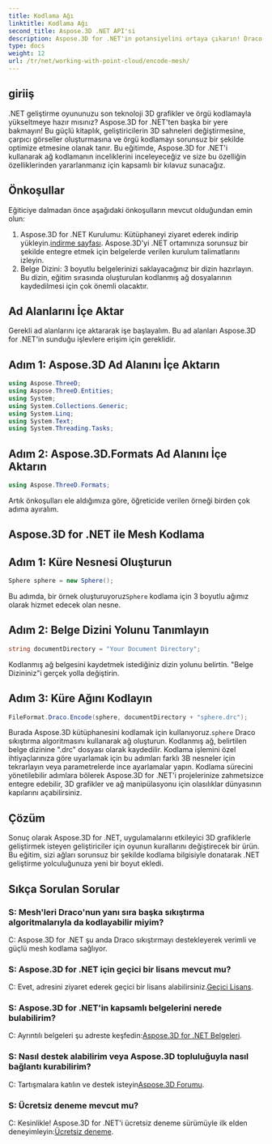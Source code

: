 ```yaml
---
title: Kodlama Ağı
linktitle: Kodlama Ağı
second_title: Aspose.3D .NET API'si
description: Aspose.3D for .NET'in potansiyelini ortaya çıkarın! Draco sıkıştırmasıyla 3D ağları zahmetsizce kodlayın. Çarpıcı görsellerle .NET gelişiminizi geliştirin.
type: docs
weight: 12
url: /tr/net/working-with-point-cloud/encode-mesh/
---
```

## giriiş
.NET geliştirme oyununuzu son teknoloji 3D grafikler ve örgü kodlamayla yükseltmeye hazır mısınız? Aspose.3D for .NET'ten başka bir yere bakmayın! Bu güçlü kitaplık, geliştiricilerin 3D sahneleri değiştirmesine, çarpıcı görseller oluşturmasına ve örgü kodlamayı sorunsuz bir şekilde optimize etmesine olanak tanır. Bu eğitimde, Aspose.3D for .NET'i kullanarak ağ kodlamanın inceliklerini inceleyeceğiz ve size bu özelliğin özelliklerinden yararlanmanız için kapsamlı bir kılavuz sunacağız.
## Önkoşullar
Eğiticiye dalmadan önce aşağıdaki önkoşulların mevcut olduğundan emin olun:
1.  Aspose.3D for .NET Kurulumu: Kütüphaneyi ziyaret ederek indirip yükleyin.[indirme sayfası](https://releases.aspose.com/3d/net/). Aspose.3D'yi .NET ortamınıza sorunsuz bir şekilde entegre etmek için belgelerde verilen kurulum talimatlarını izleyin.
2. Belge Dizini: 3 boyutlu belgelerinizi saklayacağınız bir dizin hazırlayın. Bu dizin, eğitim sırasında oluşturulan kodlanmış ağ dosyalarının kaydedilmesi için çok önemli olacaktır.
## Ad Alanlarını İçe Aktar
Gerekli ad alanlarını içe aktararak işe başlayalım. Bu ad alanları Aspose.3D for .NET'in sunduğu işlevlere erişim için gereklidir.
## Adım 1: Aspose.3D Ad Alanını İçe Aktarın
```csharp
using Aspose.ThreeD;
using Aspose.ThreeD.Entities;
using System;
using System.Collections.Generic;
using System.Linq;
using System.Text;
using System.Threading.Tasks;
```
## Adım 2: Aspose.3D.Formats Ad Alanını İçe Aktarın
```csharp
using Aspose.ThreeD.Formats;
```
Artık önkoşulları ele aldığımıza göre, öğreticide verilen örneği birden çok adıma ayıralım.
## Aspose.3D for .NET ile Mesh Kodlama
## Adım 1: Küre Nesnesi Oluşturun
```csharp
Sphere sphere = new Sphere();
```
 Bu adımda, bir örnek oluşturuyoruz`Sphere` kodlama için 3 boyutlu ağımız olarak hizmet edecek olan nesne.
## Adım 2: Belge Dizini Yolunu Tanımlayın
```csharp
string documentDirectory = "Your Document Directory";
```
Kodlanmış ağ belgesini kaydetmek istediğiniz dizin yolunu belirtin. "Belge Dizininiz"i gerçek yolla değiştirin.
## Adım 3: Küre Ağını Kodlayın
```csharp
FileFormat.Draco.Encode(sphere, documentDirectory + "sphere.drc");
```
 Burada Aspose.3D kütüphanesini kodlamak için kullanıyoruz.`sphere` Draco sıkıştırma algoritmasını kullanarak ağ oluşturun. Kodlanmış ağ, belirtilen belge dizinine ".drc" dosyası olarak kaydedilir.
Kodlama işlemini özel ihtiyaçlarınıza göre uyarlamak için bu adımları farklı 3B nesneler için tekrarlayın veya parametrelerde ince ayarlamalar yapın.
Kodlama sürecini yönetilebilir adımlara bölerek Aspose.3D for .NET'i projelerinize zahmetsizce entegre edebilir, 3D grafikler ve ağ manipülasyonu için olasılıklar dünyasının kapılarını açabilirsiniz.
## Çözüm
Sonuç olarak Aspose.3D for .NET, uygulamalarını etkileyici 3D grafiklerle geliştirmek isteyen geliştiriciler için oyunun kurallarını değiştirecek bir ürün. Bu eğitim, sizi ağları sorunsuz bir şekilde kodlama bilgisiyle donatarak .NET geliştirme yolculuğunuza yeni bir boyut ekledi.
## Sıkça Sorulan Sorular

### S: Mesh'leri Draco'nun yanı sıra başka sıkıştırma algoritmalarıyla da kodlayabilir miyim?
C: Aspose.3D for .NET şu anda Draco sıkıştırmayı destekleyerek verimli ve güçlü mesh kodlama sağlıyor.
### S: Aspose.3D for .NET için geçici bir lisans mevcut mu?
 C: Evet, adresini ziyaret ederek geçici bir lisans alabilirsiniz.[Geçici Lisans](https://purchase.aspose.com/temporary-license/).
### S: Aspose.3D for .NET'in kapsamlı belgelerini nerede bulabilirim?
 C: Ayrıntılı belgeleri şu adreste keşfedin:[Aspose.3D for .NET Belgeleri](https://reference.aspose.com/3d/net/).
### S: Nasıl destek alabilirim veya Aspose.3D topluluğuyla nasıl bağlantı kurabilirim?
C: Tartışmalara katılın ve destek isteyin[Aspose.3D Forumu](https://forum.aspose.com/c/3d/18).
### S: Ücretsiz deneme mevcut mu?
 C: Kesinlikle! Aspose.3D for .NET'i ücretsiz deneme sürümüyle ilk elden deneyimleyin:[Ücretsiz deneme](https://releases.aspose.com/).